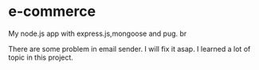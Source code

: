 # e-commerce

My node.js app with express.js,mongoose and pug.  br

There are some problem in email sender. I will fix it asap.
I learned a lot of topic in this project.
